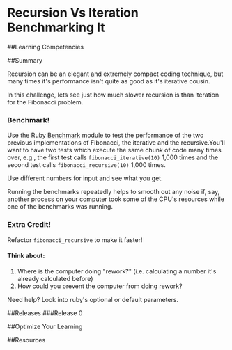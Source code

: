 # Recursion Vs Iteration Benchmarking It

##Learning Competencies

##Summary

Recursion can be an elegant and extremely compact coding technique, but many times it's performance isn't quite as good as it's iterative cousin.

In this challenge, lets see just how much slower recursion is than iteration for the Fibonacci problem.

### Benchmark!

Use the Ruby [Benchmark](http://www.ruby-doc.org/stdlib-1.9.3/libdoc/benchmark/rdoc/Benchmark.html) module to test the performance of the two previous implementations of Fibonacci, the iterative and the recursive.You'll want to have two tests which execute the same chunk of code many times over, e.g., the first test calls `fibonacci_iterative(10)` 1,000 times and the second test calls `fibonacci_recursive(10)` 1,000 times.

Use different numbers for input and see what you get.

Running the benchmarks repeatedly helps to smooth out any noise if, say, another process on your computer took some of the CPU's resources while one of the benchmarks was running.

### Extra Credit!

Refactor `fibonacci_recursive` to make it faster!

#### Think about:

1. Where is the computer doing "rework?" (i.e. calculating a number it's already calculated before)
2. How could you prevent the computer from doing rework?

Need help? Look into ruby's optional or default parameters.

##Releases
###Release 0

##Optimize Your Learning

##Resources
